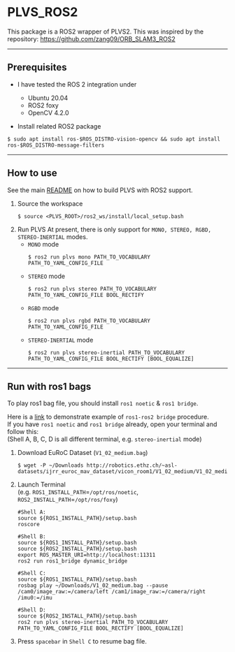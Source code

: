 # PLVS_ROS2

This package is a ROS2 wrapper of PLVS2. 
This was inspired by the repository: https://github.com/zang09/ORB_SLAM3_ROS2

---

## Prerequisites
- I have tested the ROS 2 integration under
  - Ubuntu 20.04
  - ROS2 foxy
  - OpenCV 4.2.0

- Install related ROS2 package
```
$ sudo apt install ros-$ROS_DISTRO-vision-opencv && sudo apt install ros-$ROS_DISTRO-message-filters
```

---
## How to use

See the main [README](../../../README.md#ros-build) on how to build PLVS with ROS2 support. 

1. Source the workspace  
    ```
    $ source <PLVS_ROOT>/ros2_ws/install/local_setup.bash
    ```
2. Run PLVS 
    At present, there is only support for `MONO, STEREO, RGBD, STEREO-INERTIAL` modes.  
      - `MONO` mode  
        ```
        $ ros2 run plvs mono PATH_TO_VOCABULARY PATH_TO_YAML_CONFIG_FILE
        ```
      - `STEREO` mode  
        ```
        $ ros2 run plvs stereo PATH_TO_VOCABULARY PATH_TO_YAML_CONFIG_FILE BOOL_RECTIFY
        ```
      - `RGBD` mode  
        ```
        $ ros2 run plvs rgbd PATH_TO_VOCABULARY PATH_TO_YAML_CONFIG_FILE
        ```
      - `STEREO-INERTIAL` mode  
        ```
        $ ros2 run plvs stereo-inertial PATH_TO_VOCABULARY PATH_TO_YAML_CONFIG_FILE BOOL_RECTIFY [BOOL_EQUALIZE]
        ```

---
## Run with ros1 bags

To play ros1 bag file, you should install `ros1 noetic` & `ros1 bridge`.  

Here is a [link](https://www.theconstructsim.com/ros2-qa-217-how-to-mix-ros1-and-ros2-packages/) to demonstrate example of `ros1-ros2 bridge` procedure.  
If you have `ros1 noetic` and `ros1 bridge` already, open your terminal and follow this:  
(Shell A, B, C, D is all different terminal, e.g. `stereo-inertial` mode)
1. Download EuRoC Dataset (`V1_02_medium.bag`)
    ```
    $ wget -P ~/Downloads http://robotics.ethz.ch/~asl-datasets/ijrr_euroc_mav_dataset/vicon_room1/V1_02_medium/V1_02_medium.bag
    ```  

2. Launch Terminal  
  (e.g. `ROS1_INSTALL_PATH`=`/opt/ros/noetic`, `ROS2_INSTALL_PATH`=`/opt/ros/foxy`)
    ```
    #Shell A:
    source ${ROS1_INSTALL_PATH}/setup.bash
    roscore

    #Shell B:
    source ${ROS1_INSTALL_PATH}/setup.bash
    source ${ROS2_INSTALL_PATH}/setup.bash
    export ROS_MASTER_URI=http://localhost:11311
    ros2 run ros1_bridge dynamic_bridge

    #Shell C:
    source ${ROS1_INSTALL_PATH}/setup.bash
    rosbag play ~/Downloads/V1_02_medium.bag --pause /cam0/image_raw:=/camera/left /cam1/image_raw:=/camera/right /imu0:=/imu

    #Shell D:
    source ${ROS2_INSTALL_PATH}/setup.bash
    ros2 run plvs stereo-inertial PATH_TO_VOCABULARY PATH_TO_YAML_CONFIG_FILE BOOL_RECTIFY [BOOL_EQUALIZE]
    ```

3. Press `spacebar` in `Shell C` to resume bag file.  
